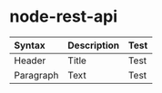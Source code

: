 # node-rest-api

| Syntax       | Description  | Test         |
| :----------- | :----------- | :----------- |
| Header       | Title        | Test         |
| Paragraph    | Text         | Test         |
